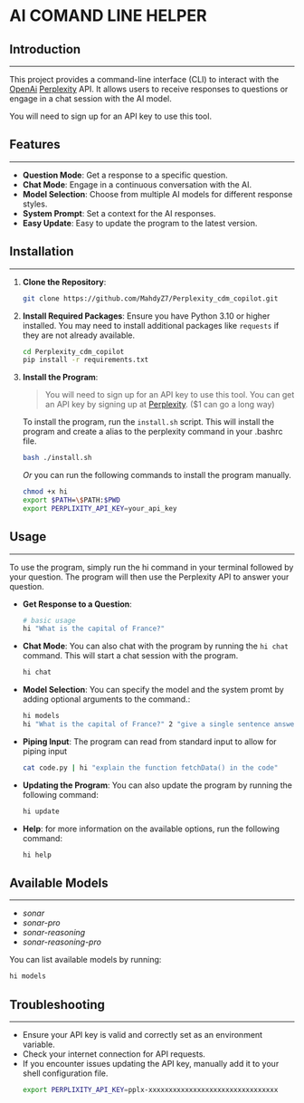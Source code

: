 # AI COMAND LINE HELPER

## Introduction
------------
This project provides a command-line interface (CLI) to interact with the [OpenAi](https://openai.com) [Perplexity](https://perplexityapi.com/) API. It allows users to receive responses to questions or engage in a chat session with the AI model.

You will need to sign up for an API key to use this tool.

## Features
------------

- **Question Mode**: Get a response to a specific question.
- **Chat Mode**: Engage in a continuous conversation with the AI.
- **Model Selection**: Choose from multiple AI models for different response styles.
- **System Prompt**: Set a context for the AI responses.
- **Easy Update**: Easy to update the program to the latest version.

## Installation
------------

1. **Clone the Repository**:
   ```bash
   git clone https://github.com/MahdyZ7/Perplexity_cdm_copilot.git
   ```

2. **Install Required Packages**:
   Ensure you have Python 3.10 or higher installed. You may need to install additional packages like `requests` if they are not already available.
   ```bash
   cd Perplexity_cdm_copilot
   pip install -r requirements.txt
   ```

3. **Install the Program**:

	>You will need to sign up for an API key to use this tool. You can get an API key by signing up at [Perplexity](https://www.perplexity.ai/settings/api). ($1 can go a long way)

	To install the program, run the `install.sh` script. This will install the program and create a alias to the perplexity command in your .bashrc file.
	```bash
	bash ./install.sh
	```
	*Or* you can run the following commands to install the program manually.
	```bash
	chmod +x hi
	export $PATH=\$PATH:$PWD
	export PERPLIXITY_API_KEY=your_api_key
	```

## Usage
------------

To use the program, simply run the hi command in your terminal followed by your question. The program will then use the Perplexity API to answer your question.

- **Get Response to a Question**:
	```bash
	# basic usage
	hi "What is the capital of France?"
	```

- **Chat Mode**:
You can also chat with the program by running the ```hi chat``` command. This will start a chat session with the program.
	```bash
	hi chat
	```
- **Model Selection**:
You can specify the model and the system promt by adding optional arguments to the command.:
	```bash
	hi models
	hi "What is the capital of France?" 2 "give a single sentence answer"
	```

- **Piping Input**:
The program can read from standard input to allow for piping input
	```bash
	cat code.py | hi "explain the function fetchData() in the code"
	```

- **Updating the Program**:
You can also update the program by running the following command:
	```bash
	hi update
	```
 - **Help**:
for more information on the available options, run the following command:
	```bash
	hi help
	```

## Available Models
------------
- *sonar*
- *sonar-pro*
- *sonar-reasoning*
- *sonar-reasoning-pro*

You can list available models by running:
```bash
hi models
```

## Troubleshooting
--------------

- Ensure your API key is valid and correctly set as an environment variable.
- Check your internet connection for API requests.
- If you encounter issues updating the API key, manually add it to your shell configuration file.
	```bash
	export PERPLIXITY_API_KEY=pplx-xxxxxxxxxxxxxxxxxxxxxxxxxxxxxxxx
	```

